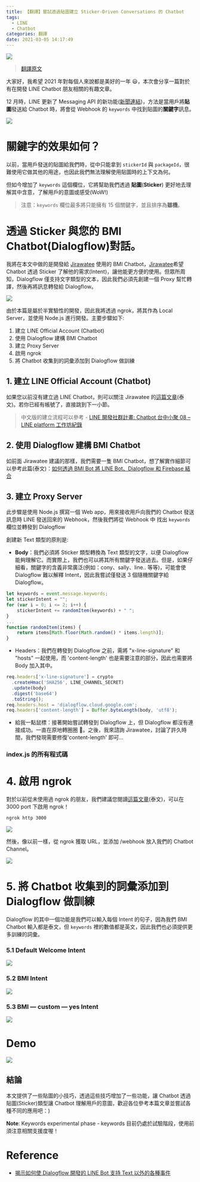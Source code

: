 ```yaml
---
title: 【翻譯】嘗試透過貼圖建立 Sticker-Driven Conversations 的 Chatbot
tags:
  - LINE
  - Chatbot
categories: 翻譯
date: 2021-03-05 14:17:49
---
```



<style>
  section.compact {
    font-size: 150%  
  }
  img[alt~="center"] {
    display: block;
    margin: 0 auto;
  }
</style>

![](https://nijialin.com/images/2021/translate/sticker-driven/1.png)

> [翻譯原文](https://medium.com/linedevth/line-chatbot-sticker-driven-conversation-920087b8fe44)

大家好，我希望 2021 年對每個人來說都是美好的一年 😃，本次會分享一篇對於有在開發 LINE Chatbot 朋友相關的有趣文章。

12 月時，LINE 更新了 Messaging API 的新功能([新聞連結](https://developers.line.biz/en/news/2020/12/02/messaging-api-update-december-2020/))，方法是當用戶將**貼圖**發送給 Chatbot 時，將會從 Webhook 的 `keywords` 中找到貼圖的**關鍵字**訊息。

<!-- more -->

![](https://nijialin.com/images/2021/translate/sticker-driven/2.jpeg)

# 關鍵字的效果如何？

以前，當用戶發送的貼圖給我們時，從中只能拿到 `stickerId` 與 `packageId`，很難使用它做其他的用途，也因此我們無法理解使用貼圖時的上下文為何。

但如今增加了 `keywords` 這個欄位，它將幫助我們透過 **貼圖**(**Sticker**) 更好地去理解其中含意，了解用戶的意圖或感受(WoW!)

> 注意：`keywords` 欄位最多將只能擁有 15 個關鍵字，並且排序為**雖機**。

# 透過 Sticker 與您的 BMI Chatbot(Dialogflow)對話。

我將在本文中做的是開發給 [Jirawatee](https://medium.com/@jirawatee) 使用的 BMI Chatbot，[Jirawatee](https://medium.com/@jirawatee)希望 Chatbot 透過 Sticker 了解他的需求(Intent)，讓他能更方便的使用。但眾所周知，Dialogflow 僅支持文字類型的文本，因此我們必須先創建一個 Proxy 幫忙轉譯，然後再將訊息轉發給 Dialogflow。

![](https://nijialin.com/images/2021/translate/sticker-driven/3.png)

由於本篇是屬於半實驗性的開發，因此我將透過 ngrok，將其作為 Local Server，並使用 Node.js 進行開發。主要步驟如下:

1. 建立 LINE Official Account (Chatbot)
2. 使用 Dialogflow 建構 BMI Chatbot
3. 建立 Proxy Server
4. 啟用 ngrok
5. 將 Chatbot 收集到的詞彙添加到 Dialogflow 做訓練

## 1. 建立 LINE Official Account (Chatbot)

如果您以前沒有建立過 LINE Chatbot，則可以關注 Jirawatee 的[這篇文章](https://medium.com/linedevth/%E0%B9%80%E0%B8%A3%E0%B8%B5%E0%B8%A2%E0%B8%99%E0%B8%A3%E0%B8%B9%E0%B9%89%E0%B8%81%E0%B8%B2%E0%B8%A3-integrate-line-bot-%E0%B9%80%E0%B8%82%E0%B9%89%E0%B8%B2%E0%B8%81%E0%B8%B1%E0%B8%9A-dialogflow-%E0%B9%81%E0%B8%A5%E0%B8%B0-firebase-%E0%B8%9C%E0%B9%88%E0%B8%B2%E0%B8%99-bmi-bot-5a30a672f6ae)(泰文)。若你已經有帳號了，直接跳到下一小節。

> 中文版的建立流程可以參考 - [LINE 開發社群計畫: Chatbot 台中小聚 08 – LINE platform 工作坊紀錄](https://engineering.linecorp.com/zh-hant/blog/chatbot-taichung-08-line-workshop/#massaging-api)

## 2. 使用 Dialogflow 建構 BMI Chatbot

如前面 Jirawatee 建議的那樣，我們需要一隻 BMI Chatbot，想了解實作細節可以參考此篇(泰文)：[如何透過 BMI Bot 將 LINE Bot、Dialogflow 和 Firebase 結合](https://medium.com/linedevth/%E0%B9%80%E0%B8%A3%E0%B8%B5%E0%B8%A2%E0%B8%99%E0%B8%A3%E0%B8%B9%E0%B9%89%E0%B8%81%E0%B8%B2%E0%B8%A3-integrate-line-bot-%E0%B9%80%E0%B8%82%E0%B9%89%E0%B8%B2%E0%B8%81%E0%B8%B1%E0%B8%9A-dialogflow-%E0%B9%81%E0%B8%A5%E0%B8%B0-firebase-%E0%B8%9C%E0%B9%88%E0%B8%B2%E0%B8%99-bmi-bot-5a30a672f6ae)

## 3. 建立 Proxy Server

此步驟是使用 Node.js 撰寫一個 Web app，用來接收用戶向我們的 Chatbot 發送訊息時 LINE 發送回來的 Webhook，然後我們將從 Webhook 中 找出 `keywords` 欄位並轉發到 Dialogflow

<script src="https://gist.github.com/tandevmode/a833ff7ca8b1e2bcd9fcc50770fa6667.js"></script>

創建新 Text 類型的原則是:

- **Body**：我們必須將 Sticker 類型轉換為 Text 類型的文字，以便 Dialogflow 能夠理解它。而實際上，我們也可以將其所有關鍵字發送過去。但是，如果仔細看，關鍵字的含義非常廣泛(例如：cony、sally、line.. 等等)，可能會使 Dialogflow 難以解釋 Intent，因此我嘗試僅發送 3 個隨機關鍵字給 Dialogflow。

```javascript
let keywords = event.message.keywords;
let stickerIntent = "";
for (var i = 0; i <= 2; i++) {
    stickerIntent += randomItem(keywords) + " ";
}
...
function randomItem(items) {
    return items[Math.floor(Math.random() * items.length)];
}
```

- Headers：我們在轉發到 Dialogflow 之前，需將 "x-line-signature" 和 "hosts" 一起使用，而 'content-length' 也是需要注意的部分，因此也需要將 Body 加入其中。

```javascript
req.headers['x-line-signature'] = crypto
  .createHmac('SHA256', LINE_CHANNEL_SECRET)
  .update(body)
  .digest('base64')
  .toString();
req.headers.host = 'dialogflow.cloud.google.com';
req.headers['content-length'] = Buffer.byteLength(body, 'utf8');
```

- 給我一點鼠標：接著開始嘗試轉發到 Dialogflow 上，但 Dialogflow 都沒有連接成功。一直在原地轉圈圈 🥺。之後，我來諮詢 Jirawatee，討論了許久時間，我們發現需要修復'content-length' 即可...

### index.js 的所有程式碼

<script src="https://gist.github.com/tandevmode/e5045de4e811aa979f86fbf462e8c043.js"></script>

# 4. 啟用 ngrok

對於以前從未使用過 ngrok 的朋友，我們建議您閱讀[這篇文章](https://medium.com/linedevth/linebot-ngrok-b319841a49d7)(泰文)，可以在 3000 port 下啟用 ngrok！

```sh
ngrok http 3000
```

![](https://nijialin.com/images/2021/translate/sticker-driven/5.png)

然後，像以前一樣，從 ngrok 獲取 URL，並添加 /webhook 放入我們的 Chatbot Channel。

![](https://nijialin.com/images/2021/translate/sticker-driven/6.png)

# 5. 將 Chatbot 收集到的詞彙添加到 Dialogflow 做訓練

Dialogflow 的其中一個功能是我們可以輸入每個 Intent 的句子，因為我們 BMI Chatbot 輸入都是泰文，但 `keywords` 裡的數值都是英文，因此我們也必須提供更多訓練的詞彙。

### 5.1 Default Welcome Intent

![](https://nijialin.com/images/2021/translate/sticker-driven/7.png)

### 5.2 BMI Intent

![](https://nijialin.com/images/2021/translate/sticker-driven/8.png)

### 5.3 BMI — custom — yes Intent

![](https://nijialin.com/images/2021/translate/sticker-driven/9.png)

# Demo

![](https://nijialin.com/images/2021/translate/sticker-driven/10.gif)

## 結論

本文提供了一些貼圖的小技巧，透過這些技巧增加了一些功能，讓 Chatbot 透過貼圖(Sticker)類型讓 Chatbot 理解用戶的意圖，歡迎各位參考本篇文章並嘗試各種不同的應用吧：)

**Note**: Keywords experimental phase - keywords 目前仍處於試驗階段，使用前須注意相關支援度喔！

# Reference

- [揭示如何使 Dialogflow 開發的 LINE Bot 支持 Text 以外的各種事件](https://medium.com/linedevth/%E0%B8%A7%E0%B8%B4%E0%B8%98%E0%B8%B5%E0%B8%97%E0%B8%B3%E0%B9%83%E0%B8%AB%E0%B9%89-line-bot-%E0%B8%97%E0%B8%B5%E0%B9%88%E0%B8%9E%E0%B8%B1%E0%B8%92%E0%B8%99%E0%B8%B2%E0%B8%94%E0%B9%89%E0%B8%A7%E0%B8%A2-dialogflow-%E0%B8%A3%E0%B8%AD%E0%B8%87%E0%B8%A3%E0%B8%B1%E0%B8%9A-events-%E0%B8%95%E0%B9%88%E0%B8%B2%E0%B8%87%E0%B9%86%E0%B8%99%E0%B8%AD%E0%B8%81%E0%B9%80%E0%B8%AB%E0%B8%99%E0%B8%B7%E0%B8%AD%E0%B8%88%E0%B8%B2%E0%B8%81-text-2cae8214c647)
